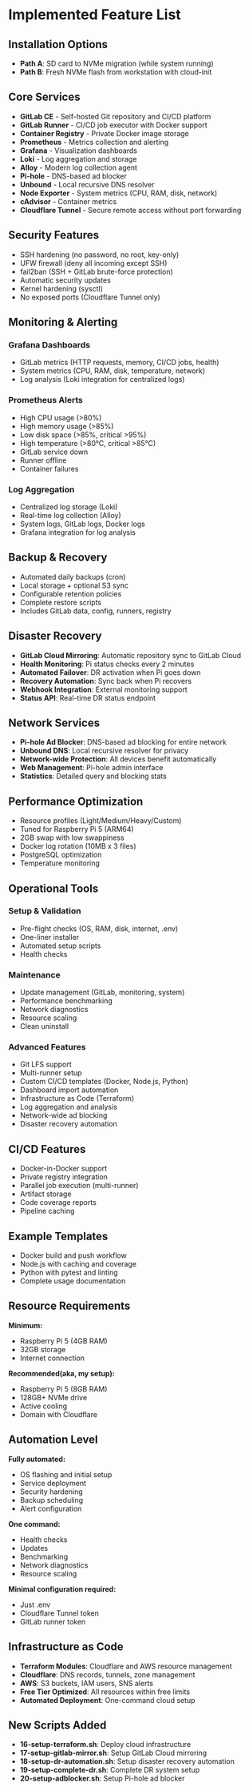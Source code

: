 # Implemented Feature List

## Installation Options

- **Path A**: SD card to NVMe migration (while system running)
- **Path B**: Fresh NVMe flash from workstation with cloud-init

## Core Services

- **GitLab CE** - Self-hosted Git repository and CI/CD platform
- **GitLab Runner** - CI/CD job executor with Docker support
- **Container Registry** - Private Docker image storage
- **Prometheus** - Metrics collection and alerting
- **Grafana** - Visualization dashboards
- **Loki** - Log aggregation and storage
- **Alloy** - Modern log collection agent
- **Pi-hole** - DNS-based ad blocker
- **Unbound** - Local recursive DNS resolver
- **Node Exporter** - System metrics (CPU, RAM, disk, network)
- **cAdvisor** - Container metrics
- **Cloudflare Tunnel** - Secure remote access without port forwarding

## Security Features

- SSH hardening (no password, no root, key-only)
- UFW firewall (deny all incoming except SSH)
- fail2ban (SSH + GitLab brute-force protection)
- Automatic security updates
- Kernel hardening (sysctl)
- No exposed ports (Cloudflare Tunnel only)

## Monitoring & Alerting

### Grafana Dashboards
- GitLab metrics (HTTP requests, memory, CI/CD jobs, health)
- System metrics (CPU, RAM, disk, temperature, network)
- Log analysis (Loki integration for centralized logs)

### Prometheus Alerts
- High CPU usage (>80%)
- High memory usage (>85%)
- Low disk space (>85%, critical >95%)
- High temperature (>80°C, critical >85°C)
- GitLab service down
- Runner offline
- Container failures

### Log Aggregation
- Centralized log storage (Loki)
- Real-time log collection (Alloy)
- System logs, GitLab logs, Docker logs
- Grafana integration for log analysis

## Backup & Recovery

- Automated daily backups (cron)
- Local storage + optional S3 sync
- Configurable retention policies
- Complete restore scripts
- Includes GitLab data, config, runners, registry

## Disaster Recovery

- **GitLab Cloud Mirroring**: Automatic repository sync to GitLab Cloud
- **Health Monitoring**: Pi status checks every 2 minutes
- **Automated Failover**: DR activation when Pi goes down
- **Recovery Automation**: Sync back when Pi recovers
- **Webhook Integration**: External monitoring support
- **Status API**: Real-time DR status endpoint

## Network Services

- **Pi-hole Ad Blocker**: DNS-based ad blocking for entire network
- **Unbound DNS**: Local recursive resolver for privacy
- **Network-wide Protection**: All devices benefit automatically
- **Web Management**: Pi-hole admin interface
- **Statistics**: Detailed query and blocking stats

## Performance Optimization

- Resource profiles (Light/Medium/Heavy/Custom)
- Tuned for Raspberry Pi 5 (ARM64)
- 2GB swap with low swappiness
- Docker log rotation (10MB x 3 files)
- PostgreSQL optimization
- Temperature monitoring

## Operational Tools

### Setup & Validation
- Pre-flight checks (OS, RAM, disk, internet, .env)
- One-liner installer
- Automated setup scripts
- Health checks

### Maintenance
- Update management (GitLab, monitoring, system)
- Performance benchmarking
- Network diagnostics
- Resource scaling
- Clean uninstall

### Advanced Features
- Git LFS support
- Multi-runner setup
- Custom CI/CD templates (Docker, Node.js, Python)
- Dashboard import automation
- Infrastructure as Code (Terraform)
- Log aggregation and analysis
- Network-wide ad blocking
- Disaster recovery automation

## CI/CD Features

- Docker-in-Docker support
- Private registry integration
- Parallel job execution (multi-runner)
- Artifact storage
- Code coverage reports
- Pipeline caching

## Example Templates

- Docker build and push workflow
- Node.js with caching and coverage
- Python with pytest and linting
- Complete usage documentation

## Resource Requirements

**Minimum:**
- Raspberry Pi 5 (4GB RAM)
- 32GB storage
- Internet connection

**Recommended(aka, my setup):**
- Raspberry Pi 5 (8GB RAM)
- 128GB+ NVMe drive
- Active cooling
- Domain with Cloudflare

## Automation Level

**Fully automated:**
- OS flashing and initial setup
- Service deployment
- Security hardening
- Backup scheduling
- Alert configuration

**One command:**
- Health checks
- Updates
- Benchmarking
- Network diagnostics
- Resource scaling

**Minimal configuration required:**
- Just .env
- Cloudflare Tunnel token
- GitLab runner token

## Infrastructure as Code

- **Terraform Modules**: Cloudflare and AWS resource management
- **Cloudflare**: DNS records, tunnels, zone management
- **AWS**: S3 buckets, IAM users, SNS alerts
- **Free Tier Optimized**: All resources within free limits
- **Automated Deployment**: One-command cloud setup

## New Scripts Added

- **16-setup-terraform.sh**: Deploy cloud infrastructure
- **17-setup-gitlab-mirror.sh**: Setup GitLab Cloud mirroring
- **18-setup-dr-automation.sh**: Setup disaster recovery automation
- **19-setup-complete-dr.sh**: Complete DR system setup
- **20-setup-adblocker.sh**: Setup Pi-hole ad blocker

